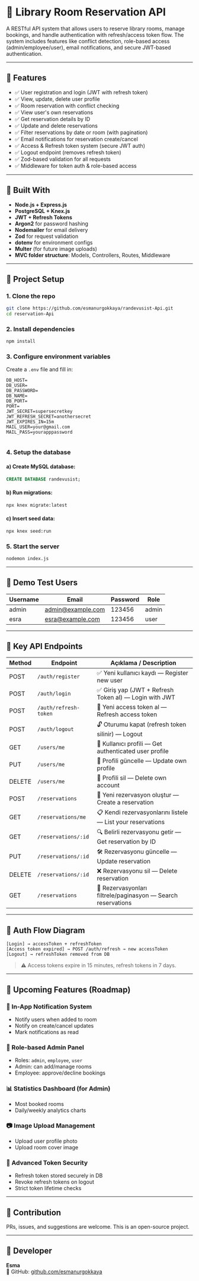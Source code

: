 
# 📅 Library Room Reservation API

A RESTful API system that allows users to reserve library rooms, manage bookings, and handle authentication with refresh/access token flow. The system includes features like conflict detection, role-based access (admin/employee/user), email notifications, and secure JWT-based authentication.

---

## 🚀 Features

- ✅ User registration and login (JWT with refresh token)
- ✅ View, update, delete user profile
- ✅ Room reservation with conflict checking
- ✅ View user's own reservations
- ✅ Get reservation details by ID
- ✅ Update and delete reservations
- ✅ Filter reservations by date or room (with pagination)
- ✅ Email notifications for reservation create/cancel
- ✅ Access & Refresh token system (secure JWT auth)
- ✅ Logout endpoint (removes refresh token)
- ✅ Zod-based validation for all requests
- ✅ Middleware for token auth & role-based access

---

## 🧱 Built With

- **Node.js + Express.js**
- **PostgreSQL + Knex.js**
- **JWT + Refresh Tokens**
- **Argon2** for password hashing
- **Nodemailer** for email delivery
- **Zod** for request validation
- **dotenv** for environment configs
- **Multer** (for future image uploads)
- **MVC folder structure**: Models, Controllers, Routes, Middleware

---

## 📂 Project Setup

### 1. Clone the repo

```bash
git clone https://github.com/esmanurgokkaya/randevusist-Api.git
cd reservation-Api
```

### 2. Install dependencies

```bash
npm install
```

### 3. Configure environment variables

Create a `.env` file and fill in:

```env
DB_HOST=
DB_USER=
DB_PASSWORD=
DB_NAME=
DB_PORT=
PORT=
JWT_SECRET=supersecretkey
JWT_REFRESH_SECRET=anothersecret
JWT_EXPIRES_IN=15m
MAIL_USER=your@gmail.com
MAIL_PASS=yourapppassword


```

### 4. Setup the database

#### a) Create MySQL database:

```sql
CREATE DATABASE randevusist;
```

#### b) Run migrations:

```bash
npx knex migrate:latest
```

#### c) Insert seed data:

```bash
npx knex seed:run
```

### 5. Start the server

```bash
nodemon index.js  
```

---

## 🔐 Demo Test Users

| Username | Email               | Password | Role    |
|----------|---------------------|----------|---------|
| admin    | admin@example.com   | 123456   | admin   |
| esra     | esra@example.com    | 123456   | user    |

---

## 📌 Key API Endpoints

| Method | Endpoint                       | Açıklama / Description                                      |
|--------|--------------------------------|-------------------------------------------------------------|
| POST   | `/auth/register`               | ✅ Yeni kullanıcı kaydı — Register new user                 |
| POST   | `/auth/login`                  | ✅ Giriş yap (JWT + Refresh Token al) — Login with JWT      |
| POST   | `/auth/refresh-token`          | 🔄 Yeni access token al — Refresh access token              |
| POST   | `/auth/logout`                 | 🔓 Oturumu kapat (refresh token silinir) — Logout           |
| GET    | `/users/me`                    | 👤 Kullanıcı profili — Get authenticated user profile       |
| PUT    | `/users/me`                    | 👤 Profili güncelle — Update own profile                    |
| DELETE | `/users/me`                    | 👤 Profili sil — Delete own account                         |
| POST   | `/reservations`                | 📅 Yeni rezervasyon oluştur — Create a reservation          |
| GET    | `/reservations/me`             | 📋 Kendi rezervasyonlarını listele — List your reservations |
| GET    | `/reservations/:id`            | 🔍 Belirli rezervasyonu getir — Get reservation by ID       |
| PUT    | `/reservations/:id`            | 🛠️ Rezervasyonu güncelle — Update reservation               |
| DELETE | `/reservations/:id`            | ❌ Rezervasyonu sil — Delete reservation                    |
| GET    | `/reservations`                | 🔎 Rezervasyonları filtrele/paginasyon — Search reservations|

---

## 🔁 Auth Flow Diagram

```text
[Login] → accessToken + refreshToken
[Access token expired] → POST /auth/refresh → new accessToken
[Logout] → refreshToken removed from DB
```

> ⚠️ Access tokens expire in 15 minutes, refresh tokens in 7 days.

---

## 🧩 Upcoming Features (Roadmap)

### 🔔 In-App Notification System
- Notify users when added to room
- Notify on create/cancel updates
- Mark notifications as read

### 🔑 Role-based Admin Panel
- Roles: `admin`, `employee`, `user`
- Admin: can add/manage rooms
- Employee: approve/decline bookings

### 📊 Statistics Dashboard (for Admin)
- Most booked rooms
- Daily/weekly analytics charts

### 📷 Image Upload Management
- Upload user profile photo
- Upload room cover image

### 🔐 Advanced Token Security
- Refresh token stored securely in DB
- Revoke refresh tokens on logout
- Strict token lifetime checks

---

## 💬 Contribution

PRs, issues, and suggestions are welcome. This is an open-source project.

---

## 👤 Developer

**Esma**    
🔗 GitHub: [github.com/esmanurgokkaya](https://github.com/esmanurgokkaya)

